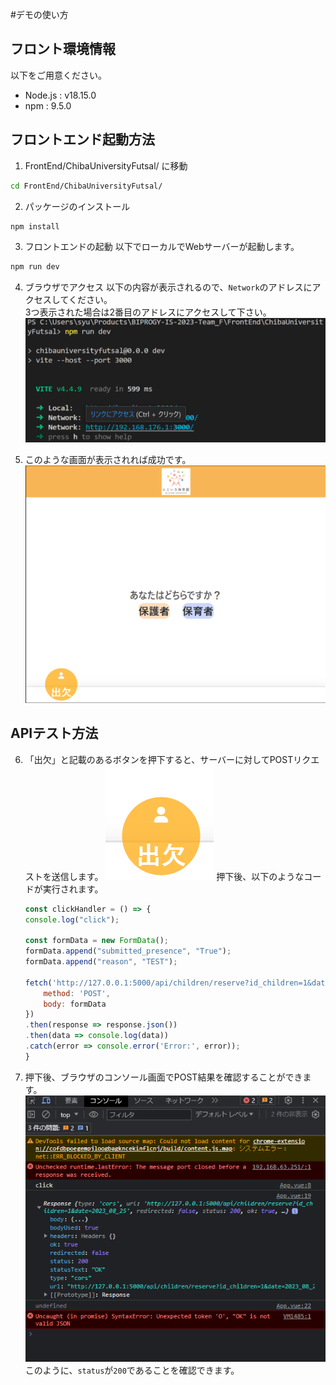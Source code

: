 #デモの使い方

## フロント環境情報
以下をご用意ください。
* Node.js : v18.15.0
* npm : 9.5.0

## フロントエンド起動方法
1. FrontEnd/ChibaUniversityFutsal/ に移動
```bash
cd FrontEnd/ChibaUniversityFutsal/
```
2. パッケージのインストール
```bash
npm install
```
3. フロントエンドの起動
以下でローカルでWebサーバーが起動します。
```bash
npm run dev
```
4. ブラウザでアクセス
以下の内容が表示されるので、`Network`のアドレスにアクセスしてください。\
3つ表示された場合は2番目のアドレスにアクセスして下さい。
![Alt text](image.png)

5. このような画面が表示されれば成功です。
![Alt text](image-1.png)

## APIテスト方法
6. 「出欠」と記載のあるボタンを押下すると、サーバーに対してPOSTリクエストを送信します。
![Alt text](image-3.png)
押下後、以下のようなコードが実行されます。
    ```javascript
    const clickHandler = () => {
    console.log("click");

    const formData = new FormData();
    formData.append("submitted_presence", "True");
    formData.append("reason", "TEST");

    fetch('http://127.0.0.1:5000/api/children/reserve?id_children=1&date=2023_08_28', {
        method: 'POST',
        body: formData
    })
    .then(response => response.json())
    .then(data => console.log(data))
    .catch(error => console.error('Error:', error));
    }
    ```
7. 押下後、ブラウザのコンソール画面でPOST結果を確認することができます。
![Alt text](image-2.png)
このように、`status`が`200`であることを確認できます。
